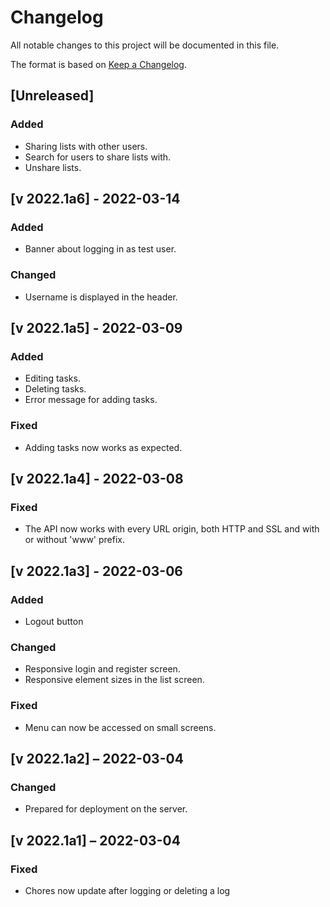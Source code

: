 Changelog
=========

All notable changes to this project will be documented in this file.

The format is based on [Keep a Changelog](https://keepachangelog.com/en/1.0.0/).

[Unreleased]
-----------------
### Added
- Sharing lists with other users.
- Search for users to share lists with.
- Unshare lists.

[v 2022.1a6] - 2022-03-14
-----------------
### Added
- Banner about logging in as test user.

### Changed
- Username is displayed in the header.

[v 2022.1a5] - 2022-03-09
-----------------
### Added
- Editing tasks.
- Deleting tasks.
- Error message for adding tasks.
### Fixed
- Adding tasks now works as expected.

[v 2022.1a4] - 2022-03-08
-----------------
### Fixed
- The API now works with every URL origin, both HTTP and SSL 
and with or without 'www' prefix.

[v 2022.1a3] - 2022-03-06
-----------------
### Added
- Logout button
### Changed
- Responsive login and register screen.
- Responsive element sizes in the list screen.
### Fixed
- Menu can now be accessed on small screens.

[v 2022.1a2] – 2022-03-04
-----------------
### Changed
- Prepared for deployment on the server.

[v 2022.1a1] – 2022-03-04
-----------------
### Fixed
- Chores now update after logging or deleting a log

<!--
[v 2022.0] – 2022-01-01
-----------------------
### Added
### Changed
### Deprecated
### Removed
### Fixed
### Security
-->
